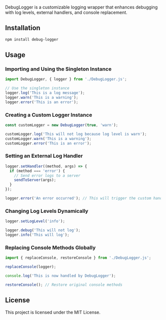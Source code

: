 DebugLogger is a customizable logging wrapper that enhances debugging with log levels, external handlers, and console replacement.

## Installation

```bash
npm install debug-logger
```

## Usage

### Importing and Using the Singleton Instance

```javascript
import DebugLogger, { logger } from './DebugLogger.js';

// Use the singleton instance
logger.log('This is a log message');
logger.warn('This is a warning');
logger.error('This is an error');
```

### Creating a Custom Logger Instance

```javascript
const customLogger = new DebugLogger(true, 'warn');

customLogger.log('This will not log because log level is warn');
customLogger.warn('This is a warning');
customLogger.error('This is an error');
```

### Setting an External Log Handler

```javascript
logger.setHandler((method, args) => {
  if (method === 'error') {
    // Send error logs to a server
    sendToServer(args);
  }
});

logger.error('An error occurred'); // This will trigger the custom handler
```

### Changing Log Levels Dynamically

```javascript
logger.setLogLevel('info');

logger.debug('This will not log');
logger.info('This will log');
```

### Replacing Console Methods Globally

```javascript
import { replaceConsole, restoreConsole } from './DebugLogger.js';

replaceConsole(logger);

console.log('This is now handled by DebugLogger');

restoreConsole(); // Restore original console methods
```

## License

This project is licensed under the MIT License.
